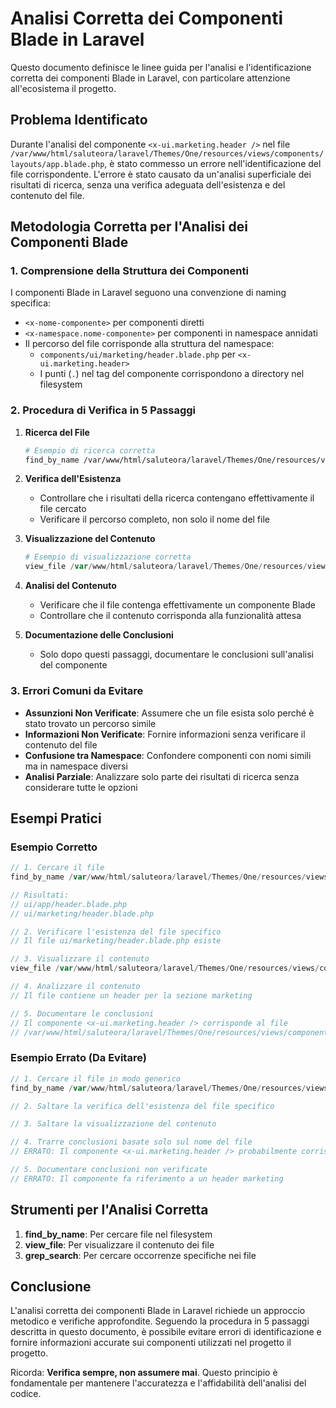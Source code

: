 # Analisi Corretta dei Componenti Blade in Laravel

Questo documento definisce le linee guida per l'analisi e l'identificazione corretta dei componenti Blade in Laravel, con particolare attenzione all'ecosistema il progetto.

## Problema Identificato

Durante l'analisi del componente `<x-ui.marketing.header />` nel file `/var/www/html/saluteora/laravel/Themes/One/resources/views/components/layouts/app.blade.php`, è stato commesso un errore nell'identificazione del file corrispondente. L'errore è stato causato da un'analisi superficiale dei risultati di ricerca, senza una verifica adeguata dell'esistenza e del contenuto del file.

## Metodologia Corretta per l'Analisi dei Componenti Blade

### 1. Comprensione della Struttura dei Componenti

I componenti Blade in Laravel seguono una convenzione di naming specifica:

- `<x-nome-componente>` per componenti diretti
- `<x-namespace.nome-componente>` per componenti in namespace annidati
- Il percorso del file corrisponde alla struttura del namespace:
  - `components/ui/marketing/header.blade.php` per `<x-ui.marketing.header>`
  - I punti (`.`) nel tag del componente corrispondono a directory nel filesystem

### 2. Procedura di Verifica in 5 Passaggi

1. **Ricerca del File**
   ```bash
   # Esempio di ricerca corretta
   find_by_name /var/www/html/saluteora/laravel/Themes/One/resources/views/components "**/marketing/header.blade.php"
   ```

2. **Verifica dell'Esistenza**
   - Controllare che i risultati della ricerca contengano effettivamente il file cercato
   - Verificare il percorso completo, non solo il nome del file

3. **Visualizzazione del Contenuto**
   ```php
   # Esempio di visualizzazione corretta
   view_file /var/www/html/saluteora/laravel/Themes/One/resources/views/components/ui/marketing/header.blade.php
   ```

4. **Analisi del Contenuto**
   - Verificare che il file contenga effettivamente un componente Blade
   - Controllare che il contenuto corrisponda alla funzionalità attesa

5. **Documentazione delle Conclusioni**
   - Solo dopo questi passaggi, documentare le conclusioni sull'analisi del componente

### 3. Errori Comuni da Evitare

- **Assunzioni Non Verificate**: Assumere che un file esista solo perché è stato trovato un percorso simile
- **Informazioni Non Verificate**: Fornire informazioni senza verificare il contenuto del file
- **Confusione tra Namespace**: Confondere componenti con nomi simili ma in namespace diversi
- **Analisi Parziale**: Analizzare solo parte dei risultati di ricerca senza considerare tutte le opzioni

## Esempi Pratici

### Esempio Corretto

```php
// 1. Cercare il file
find_by_name /var/www/html/saluteora/laravel/Themes/One/resources/views/components "**/header.blade.php"

// Risultati:
// ui/app/header.blade.php
// ui/marketing/header.blade.php

// 2. Verificare l'esistenza del file specifico
// Il file ui/marketing/header.blade.php esiste

// 3. Visualizzare il contenuto
view_file /var/www/html/saluteora/laravel/Themes/One/resources/views/components/ui/marketing/header.blade.php

// 4. Analizzare il contenuto
// Il file contiene un header per la sezione marketing

// 5. Documentare le conclusioni
// Il componente <x-ui.marketing.header /> corrisponde al file 
// /var/www/html/saluteora/laravel/Themes/One/resources/views/components/ui/marketing/header.blade.php
```

### Esempio Errato (Da Evitare)

```php
// 1. Cercare il file in modo generico
find_by_name /var/www/html/saluteora/laravel/Themes/One/resources/views/components "**/header.blade.php"

// 2. Saltare la verifica dell'esistenza del file specifico

// 3. Saltare la visualizzazione del contenuto

// 4. Trarre conclusioni basate solo sul nome del file
// ERRATO: Il componente <x-ui.marketing.header /> probabilmente corrisponde a un file header.blade.php

// 5. Documentare conclusioni non verificate
// ERRATO: Il componente fa riferimento a un header marketing
```

## Strumenti per l'Analisi Corretta

1. **find_by_name**: Per cercare file nel filesystem
2. **view_file**: Per visualizzare il contenuto dei file
3. **grep_search**: Per cercare occorrenze specifiche nei file

## Conclusione

L'analisi corretta dei componenti Blade in Laravel richiede un approccio metodico e verifiche approfondite. Seguendo la procedura in 5 passaggi descritta in questo documento, è possibile evitare errori di identificazione e fornire informazioni accurate sui componenti utilizzati nel progetto il progetto.

Ricorda: **Verifica sempre, non assumere mai**. Questo principio è fondamentale per mantenere l'accuratezza e l'affidabilità dell'analisi del codice.
